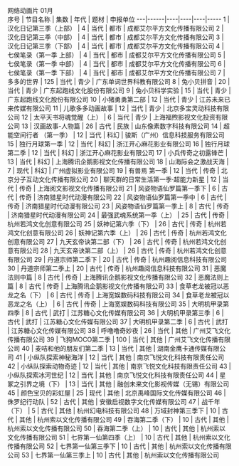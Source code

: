 网络动画片	01月				
序号 | 节目名称 | 集数 | 年代 | 题材 | 申报单位
---|------|----|----|----|-----
1 | 汉化日记第三季（上部） | 4 | 当代 | 都市 | 成都艾尔平方文化传播有限公司
2 | 汉化日记第三季（中部） | 4 | 当代 | 都市 | 成都艾尔平方文化传播有限公司
3 | 汉化日记第三季（下部） | 4 | 当代 | 都市 | 成都艾尔平方文化传播有限公司
4 | 七侯笔录（第一季 上部） | 4 | 当代 | 都市 | 成都艾尔平方文化传播有限公司
5 | 七侯笔录（第一季 中部） | 4 | 当代 | 都市 | 成都艾尔平方文化传播有限公司
6 | 七侯笔录（第一季 下部） | 4 | 当代 | 都市 | 成都艾尔平方文化传播有限公司
7 | 多多的世界 | 125 | 当代 | 青少 | 广东单词世界科教有限公司
8 | 兔小贝拼音 | 20 | 当代 | 青少 | 广东起跑线文化股份有限公司
9 | 兔小贝科学实验 | 15 | 当代 | 青少 | 广东起跑线文化股份有限公司
10 | 小猪勇勇第二部 | 12 | 当代 | 青少 | 江苏未来已来传媒有限公司
11 | 儿歌多多动画故事 | 12 | 当代 | 青少 | 北京多宝灵动科技有限公司
12 | 太平天书将魂觉醒（上） | 6 | 当代 | 青少 | 上海福煦影视文化投资有限公司
13 | 汉画故事-人物篇 | 26 | 古代 | 民族 | 山东像素数字科技有限公司
14 | 超能空间行者 （第一季） | 12 | 当代 | 科幻 | 骏斯（广州）信息科技服务有限公司
15 | 独行月球第一季 | 12 | 当代 | 科幻 | 浙江开心麻花影业有限公司
16 | 独行月球第二季 | 12 | 当代 | 科幻 | 浙江开心麻花影业有限公司
17 | 小兵传奇之初露锋芒 | 13 | 当代 | 科幻 | 上海腾讯企鹅影视文化传播有限公司
18 | 山海际会之激战天海 | 7 | 现代 | 科幻 | 广州虚拟影业有限公司
19 | 有兽焉 第一季 | 12 | 当代 | 传奇 | 北京分子互动文化传播有限公司
20 | 聊天群的日常生活第一季·超能力新星 | 12 | 当代 | 传奇 | 上海阅文影视文化传播有限公司
21 | 风姿物语仙罗篇第一季下 | 6 | 古代 | 传奇 | 济南猎星时代动漫有限公司
22 | 风姿物语仙罗篇第一季中 | 6 | 古代 | 传奇 | 济南猎星时代动漫有限公司
23 | 风姿物语仙罗篇第一季上 | 8 | 古代 | 传奇 | 济南猎星时代动漫有限公司
24 | 最强武魂系统第一季（上） | 25 | 古代 | 传奇 | 杭州若鸿文化创意有限公司
25 | 妖神记第六季（下） | 26 | 古代 | 传奇 | 杭州若鸿文化创意有限公司
26 | 妖神记第六季（上） | 26 | 古代 | 传奇 | 杭州若鸿文化创意有限公司
27 | 九天玄帝诀第二部（下） | 26 | 古代 | 传奇 | 杭州若鸿文化创意有限公司
28 | 九天玄帝诀第二部（上） | 26 | 古代 | 传奇 | 杭州若鸿文化创意有限公司
29 | 丹道宗师第二季下 | 20 | 古代 | 传奇 | 杭州趣阅信息科技有限公司
30 | 丹道宗师第二季上 | 20 | 古代 | 传奇 | 杭州趣阅信息科技有限公司
31 | 恶魔法则中篇 | 8 | 古代 | 传奇 | 上海腾讯企鹅影视文化传播有限公司
32 | 恶魔法则上篇 | 8 | 古代 | 传奇 | 上海腾讯企鹅影视文化传播有限公司
33 | 食草老龙被冠以恶龙之名（下） | 6 | 古代 | 传奇 | 上海宽娱数码科技有限公司
34 | 食草老龙被冠以恶龙之名（上） | 6 | 古代 | 传奇 | 上海宽娱数码科技有限公司
35 | 大明机甲录第四季 | 8 | 古代 | 武打 | 江苏糖心文化传媒有限公司
36 | 大明机甲录第三季 | 6 | 古代 | 武打 | 江苏糖心文化传媒有限公司
37 | 大明机甲录第二季 | 6 | 古代 | 武打 | 江苏糖心文化传媒有限公司
38 | 呼噜噜奇妙夜 | 26 | 当代 | 其他 | 广州艾飞文化传播有限公司
39 | 飞狗MOCO第二季 | 100 | 当代 | 其他 | 广州艾飞文化传播有限公司
40 | 麦咭和他的朋友们第二季 | 13 | 当代 | 其他 | 湖南金鹰卡通传媒有限公司
41 | 小纵队探索神秘海洋 | 12 | 当代 | 其他 | 南京飞悦文化科技有限责任公司
42 | 小纵队探索动物奇迹 | 12 | 当代 | 其他 | 南京飞悦文化科技有限责任公司
43 | 小纵队探索冰河世纪 | 12 | 当代 | 其他 | 南京飞悦文化科技有限责任公司
44 | 星冢之引界之境（下） | 13 | 当代 | 其他 | 融创未来文化影视传媒（无锡）有限公司
45 | 颜色宝贝的彩虹屋 | 25 | 现代 | 其他 | 北京禹峰国际文化传媒有限公司
46 | 侏罗纪行动队 | 52 | 古代 | 其他 | 安徽启视数字文化传媒有限公司
47 | 战千年（下） | 5 | 古代 | 其他 | 杭州幻电科技有限公司
48 | 万域封神第三季下 | 10 | 古代 | 其他 | 杭州索以文化传播有限公司
49 | 吞海第二季（下） | 10 | 古代 | 其他 | 杭州索以文化传播有限公司
50 | 吞海第二季（上） | 10 | 古代 | 其他 | 杭州索以文化传播有限公司
51 | 七界第一仙第四季（上） | 10 | 古代 | 其他 | 杭州索以文化传播有限公司
52 | 七界第一仙第三季下 | 10 | 古代 | 其他 | 杭州索以文化传播有限公司
53 | 七界第一仙第三季上 | 10 | 古代 | 其他 | 杭州索以文化传播有限公司
